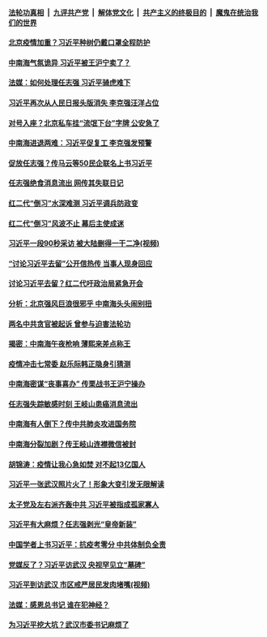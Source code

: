 ####  [法轮功真相](../../../../basic/blob/master/README.md?t=04042202) &nbsp;|&nbsp; [九评共产党](../../../../9ping.md/blob/master/README.md?t=04042202) &nbsp;|&nbsp; [解体党文化](../../../../jtdwh.md/blob/master/README.md?t=04042202)  &nbsp;|&nbsp; [共产主义的终极目的](../../../../gczydzjmd.md/blob/master/README.md?t=04042202) &nbsp;|&nbsp; [魔鬼在统治我们的世界](../../../../mgztzwmdsj.md/blob/master/README.md?t=04042202) 

#### [北京疫情加重？习近平种树仍戴口罩全程防护](../pages/prog1138/a102815546.md?t=04042202) 

#### [中南海气氛诡异 习近平被王沪宁卖了？](../pages/prog1138/a102813991.md?t=04042202) 

#### [法媒：如何处理任志强 习近平骑虎难下](../pages/prog1138/a102813297.md?t=04042202) 

#### [习近平再次从人民日报头版消失 李克强汪洋占位](../pages/prog1138/a102813010.md?t=04042202) 

#### [对号入座？北京私车挂“流氓下台”字牌 公安急了](../pages/prog1138/a102812554.md?t=04042202) 

#### [中南海进退两难：习近平促复工 李克强发预警](../pages/prog1138/a102812306.md?t=04042202) 

#### [促放任志强？传马云等50民企联名上书习近平](../pages/prog1138/a102809652.md?t=04042202) 

#### [任志强绝食消息流出 网传其失联日记](../pages/prog1138/a102809467.md?t=04042202) 

#### [红二代“倒习”水深难测 习近平调兵防政变](../pages/prog1138/a102807907.md?t=04042202) 

#### [红二代“倒习”风波不止 幕后主使成迷](../pages/prog1138/a102806878.md?t=04042202) 

#### [习近平一段90秒采访 被大陆删得一干二净(视频)](../pages/prog1138/a102806160.md?t=04042202) 

#### [“讨论习近平去留”公开信热传 当事人现身回应](../pages/prog1138/a102806065.md?t=04042202) 

#### [讨论习近平去留？红二代吁政治局紧急开会](../pages/prog1138/a102805636.md?t=04042202) 

#### [分析：北京强风巨浪很邪乎 中南海头头闹别扭](../pages/prog1138/a102805501.md?t=04042202) 

#### [两名中共贪官被起诉 曾参与迫害法轮功](../pages/prog1138/a102803675.md?t=04042202) 

#### [揭密：中南海午夜枪响 薄熙来差点称王](../pages/prog1138/a102803393.md?t=04042202) 

#### [疫情冲击七常委 赵乐际韩正隐身引猜测](../pages/prog1138/a102803326.md?t=04042202) 

#### [中南海密谋“丧事喜办” 传栗战书王沪宁操办](../pages/prog1138/a102803204.md?t=04042202) 

#### [任志强失踪敏感时刻 王岐山患癌消息流出](../pages/prog1138/a102802159.md?t=04042202) 

#### [中南海有人倒下？传中共肺炎攻进国务院](../pages/prog1138/a102801998.md?t=04042202) 

#### [中南海分裂加剧？传王岐山连襟微信被封](../pages/prog1138/a102800515.md?t=04042202) 

#### [胡锦涛：疫情让我心急如焚 对不起13亿国人](../pages/prog1138/a102798538.md?t=04042202) 

#### [习近平一张武汉照片火了！形象大变引发无限解读](../pages/prog1138/a102797754.md?t=04042202) 

#### [太子党及左右派齐轰中共 习近平被指成孤家寡人](../pages/prog1138/a102797317.md?t=04042202) 

#### [习近平有大麻烦？任志强剥光“皇帝新装”](../pages/prog1138/a102796974.md?t=04042202) 

#### [中国学者上书习近平：抗疫考零分 中共体制负全责](../pages/prog1138/a102796612.md?t=04042202) 

#### [党媒反了？习近平访武汉 央视罕见立“墓碑”](../pages/prog1138/a102796247.md?t=04042202) 

#### [习近平到访武汉 市区戒严居民发肉堵嘴(视频)](../pages/prog1138/a102796137.md?t=04042202) 

#### [法媒：感恩总书记 谁在犯神经？](../pages/prog1138/a102796084.md?t=04042202) 

#### [为习近平挖大坑？武汉市委书记麻烦了](../pages/prog1138/a102795350.md?t=04042202) 

